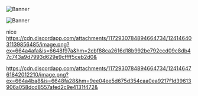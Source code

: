 ![Banner]([https://media.discordapp.net/attachments/1155985891878260776/1220466104766431344/IMG_6836.png?ex=660f0aa2&is=65fc95a2&hm=d6e469b47a605976493dd4c13a04ccff263ec8dd042d0c145980a8ee35479e67&=&format=webp&quality=lossless](https://cdn.discordapp.com/attachments/1172930784894664734/1241464031139856485/image.png?ex=664a4afa&is=6648f97a&hm=2cbf88ca2616d18b992be792ccd09c8db47c743a9d7993d629e9cffff5ceb2d0&))

![Banner]([https://media.discordapp.net/attachments/1155985891878260776/1220466104766431344/IMG_6836.png?ex=660f0aa2&is=65fc95a2&hm=d6e469b47a605976493dd4c13a04ccff263ec8dd042d0c145980a8ee35479e67&=&format=webp&quality=lossless](https://cdn.discordapp.com/attachments/1172930784894664734/1241464761842012210/image.png?ex=664a4ba8&is=6648fa28&hm=9ee04ee5d675d354caa0ea9217f1d39613906a058dcd8557afed2c9e4131f472&))

nice
https://cdn.discordapp.com/attachments/1172930784894664734/1241464031139856485/image.png?ex=664a4afa&is=6648f97a&hm=2cbf88ca2616d18b992be792ccd09c8db47c743a9d7993d629e9cffff5ceb2d0&

https://cdn.discordapp.com/attachments/1172930784894664734/1241464761842012210/image.png?ex=664a4ba8&is=6648fa28&hm=9ee04ee5d675d354caa0ea9217f1d39613906a058dcd8557afed2c9e4131f472&
